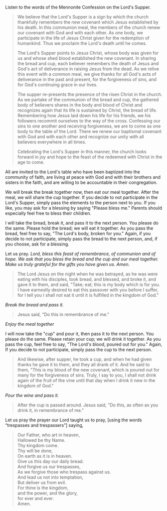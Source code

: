 Listen to the words of the Mennonite Confession on the Lord's Supper.

> We believe that the Lord's Supper is a sign by which the church thankfully remembers the new covenant which Jesus established by his death. In this communion meal, the members of the church renew our covenant with God and with each other. As one body, we participate in the life of Jesus Christ given for the redemption of humankind. Thus we proclaim the Lord's death until he comes. 
>
> The Lord's Supper points to Jesus Christ, whose body was given for us and whose shed blood established the new covenant. In sharing the bread and cup, each believer remembers the death of Jesus and God's act of deliverance in raising Jesus from the dead. As we relive this event with a common meal, we give thanks for all God's acts of deliverance in the past and present, for the forgiveness of sins, and for God's continuing grace in our lives.
> 
> The supper re-presents the presence of the risen Christ in the church. As we partake of the communion of the bread and cup, the gathered body of believers shares in the body and blood of Christ and recognizes again that its life is sustained by Christ, the bread of life.
> Remembering how Jesus laid down his life for his friends, we his followers recommit ourselves to the way of the cross. Confessing our sins to one another and receiving forgiveness, we are to come as one body to the table of the Lord. There we renew our baptismal covenant with God and with each other and recognize our unity with all believers everywhere in all times.
> 
> Celebrating the Lord's Supper in this manner, the church looks forward in joy and hope to the feast of the redeemed with Christ in the age to come. 

All are invited to the Lord's table who have been baptized into the community of faith, are living at peace with God and with their brothers and sisters in the faith, and are willing to be accountable in their congregation.

We will break the break together now, then eat our meal together. After the meal, we will share the cup together. If you decide to not participate in the Lord's Supper, simply pass the elements to the person next to you. If you like, you may ask for a blessing by saying "Please bless me." Parents should especially feel free to bless their children.

I will take the bread, break it, and pass it to the next person. You please do the same. Please hold the bread; we will eat it together. As you pass the bread, feel free to say, "The Lord's body, broken for you."  Again, if you decide to not participate, simply pass the bread to the next person, and, if you choose, ask for a blessing. 

Let us pray. *Lord, bless this feast of remembrance, of communion and of hope. We ask that you bless the bread and the cup and our meal together. Make us truly grateful for the gifts you have given us. Amen.*

> The Lord Jesus on the night when he was betrayed, as he was were eating with his disciples, took bread, and blessed, and broke it, and gave it to them, and said, "Take; eat; this is my body which is for you. I have earnestly desired to eat this passover with you before I suffer, for I tell you I shall not eat it until it is fulfilled in the kingdom of God." 

*Break the bread and pass it.*

> Jesus said, "Do this in remembrance of me."

*Enjoy the meal together*

I will now take the "cup" and pour it, then pass it to the next person. You please do the same. Please retain your cup; we will drink it together. As you pass the cup, feel free to say, "The Lord's blood, poured out for you." Again, If you decide to not participate, simply pass the cup to the next person.

> And likewise, after supper, he took a cup, and when he had given thanks he gave it to them, and they all drank of it. And he said to them, "This is my blood of the new covenant, which is poured out for many for the forgiveness of sins. Truly, I say to you, I shall not drink again of the fruit of the vine until that day when I drink it new in the kingdom of God."

*Pour the wine and pass it.*

> After the cup is passed around. Jesus said, "Do this, as often as you drink it, in remembrance of me."

Let us pray the prayer our Lord taught us to pray, [using the words “trespasses and trespassers”] saying,

> Our Father, who art in heaven,   
> Hallowed be thy Name.   
> Thy kingdom come.   
> Thy will be done,   
> On earth as it is in heaven.   
> Give us this day our daily bread.   
> And forgive us our trespasses,   
> As we forgive those who trespass against us.   
> And lead us not into temptation,   
> But deliver us from evil.   
> For thine is the kingdom,   
> and the power, and the glory,   
> for ever and ever.   
> Amen.        

